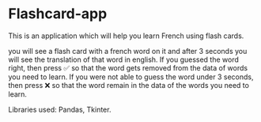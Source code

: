 # Flashcard-app
 
This is an application which will help you learn French using flash cards.

you will see a flash card with a french word on it and after 3 seconds you will see the translation of that word in english.
If you guessed the word right, then press ✅ so that the word gets removed from the data of words you need to learn.
If you were not able to guess the word under 3 seconds, then press ❌ so that the word remain in the data of the words you need to learn.


Libraries used: Pandas, Tkinter.
